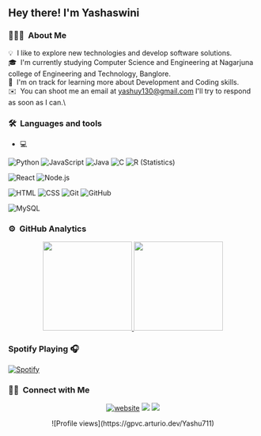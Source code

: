 <h2>Hey there! I'm Yashaswini</h2>

<h3> 👨🏻‍💻 &nbsp;About Me </h3>

💡 &nbsp;I like to explore new technologies and develop software solutions.\
🎓 &nbsp;I'm currently studying Computer Science and Engineering at Nagarjuna college of Engineering and Technology, Banglore.\
🌱 &nbsp;I'm on track for learning more about Development and Coding skills.\
✉️ &nbsp;You can shoot me an email at yashuy130@gmail.com I'll try to respond as soon as I can.\

<h3> 🛠 &nbsp;Languages and tools </h3>

- 💻 &nbsp;

 ![Python](https://img.shields.io/badge/-Python-05122A?style=flat&logo=python)
 ![JavaScript](https://img.shields.io/badge/-JavaScript-05122A?style=flat&logo=javascript)
 ![Java](https://img.shields.io/badge/-Java-05122A?style=flat&logo=Java&logoColor=FFA518)
 ![C](https://img.shields.io/badge/-C-05122A?style=flat&logo=C&logoColor=A8B9CC)
 ![R (Statistics)](https://img.shields.io/badge/-R-05122A?style=flat&logo=R&logoColor=276DC3)

 ![React](https://img.shields.io/badge/-React-05122A?style=flat&logo=react)
 ![Node.js](https://img.shields.io/badge/-Node.js-05122A?style=flat&logo=node.js)


 ![HTML](https://img.shields.io/badge/-HTML-05122A?style=flat&logo=HTML5)
 ![CSS](https://img.shields.io/badge/-CSS-05122A?style=flat&logo=CSS3&logoColor=1572B6)
 ![Git](https://img.shields.io/badge/-Git-05122A?style=flat&logo=git)
 ![GitHub](https://img.shields.io/badge/-GitHub-05122A?style=flat&logo=github)
  
 ![MySQL](https://img.shields.io/badge/-MySQL-ffffff?style=flat&logo=mysql)


### ⚙️ &nbsp;GitHub Analytics

<p align="center">
<a href=https://github.com/Yashu711>
  <img height="180em" src="https://github-readme-stats-eight-theta.vercel.app/api?username=Yashu711&show_icons=true&theme=algolia&include_all_commits=true&count_private=true"/>
  <img height="180em" src="https://github-readme-stats-eight-theta.vercel.app/api/top-langs/?username=Yashu711&layout=compact&langs_count=8&theme=algolia"/>
</a>
</p>

### Spotify Playing 🎧
[![Spotify](https://novatorem.visualbean.vercel.app/api/spotify)](https://open.spotify.com/user/31xalir2dzytsbfipshbqg3krucu)


<h3> 🤝🏻 &nbsp;Connect with Me </h3>

<p align="center">
<a href="https://www.yashaswini.com"><img alt ="website" src="https://img.shields.io/badge/-yashaswini.com-3423A6?style=flat&logo=Google-Chrome&logoColor=white"/></a>
<a href="https://linkedin.com/in/yashaswini-p-a69a11265"><img src="https://img.shields.io/badge/-Yashaswini%20P%20-0077B5?style=flat&logo=Linkedin&logoColor=white"/></a>
<a href="https://instagram.com/yashuy711"><img src="https://img.shields.io/badge/-@yashuy711-E4405F?style=flat&logo=Instagram&logoColor=white"/></a>
</p>

<p align = "center">
![Profile views](https://gpvc.arturio.dev/Yashu711)
</p>
